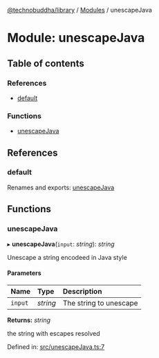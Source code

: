 [@technobuddha/library](../../README.md) / [Modules](../Modules.md) / unescapeJava

# Module: unescapeJava

## Table of contents

### References

- [default](unescapejava.md#default)

### Functions

- [unescapeJava](unescapejava.md#unescapejava)

## References

### default

Renames and exports: [unescapeJava](unescapejava.md#unescapejava)

## Functions

### unescapeJava

▸ **unescapeJava**(`input`: *string*): *string*

Unescape a string encodeed in Java style

#### Parameters

| Name | Type | Description |
| :------ | :------ | :------ |
| `input` | *string* | The string to unescape |

**Returns:** *string*

the string with escapes resolved

Defined in: [src/unescapeJava.ts:7](https://github.com/technobuddha/hill.software/blob/693f679/packages/library/src/unescapeJava.ts#L7)
